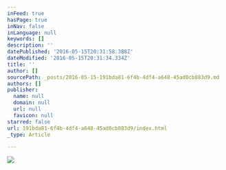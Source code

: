 ```yaml
---
inFeed: true
hasPage: true
inNav: false
inLanguage: null
keywords: []
description: ''
datePublished: '2016-05-15T20:31:58.388Z'
dateModified: '2016-05-15T20:31:34.334Z'
title: ''
author: []
sourcePath: _posts/2016-05-15-191bda81-6f4b-4df4-a648-45ad0cb883d9.md
authors: []
publisher:
  name: null
  domain: null
  url: null
  favicon: null
starred: false
url: 191bda81-6f4b-4df4-a648-45ad0cb883d9/index.html
_type: Article

---
```

![](https://the-grid-user-content.s3-us-west-2.amazonaws.com/100101ea-c50b-4341-80f3-b889bb9c0412.jpg)